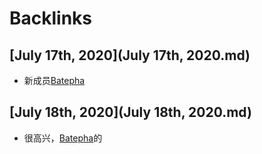 
# Backlinks
## [July 17th, 2020](July 17th, 2020.md)
- 新成员[Batepha](Batepha.md)

## [July 18th, 2020](July 18th, 2020.md)
- 很高兴，[Batepha](Batepha.md)的

